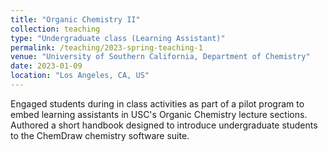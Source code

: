 ```yaml
---
title: "Organic Chemistry II"
collection: teaching
type: "Undergraduate class (Learning Assistant)"
permalink: /teaching/2023-spring-teaching-1
venue: "University of Southern California, Department of Chemistry"
date: 2023-01-09
location: "Los Angeles, CA, US"
---
```


Engaged students during in class activities as part of a pilot program to embed learning assistants in USC's Organic Chemistry lecture sections. Authored a short handbook designed to introduce undergraduate students to the ChemDraw chemistry software suite.
